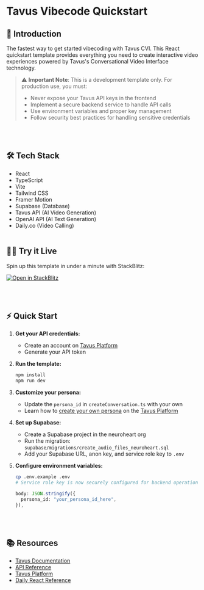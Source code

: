 # Tavus Vibecode Quickstart

## 🚀 Introduction

The fastest way to get started vibecoding with Tavus CVI. This React quickstart template provides everything you need to create interactive video experiences powered by Tavus's Conversational Video Interface technology.

> ⚠️ **Important Note**: This is a development template only. For production use, you must:
> - Never expose your Tavus API keys in the frontend
> - Implement a secure backend service to handle API calls
> - Use environment variables and proper key management
> - Follow security best practices for handling sensitive credentials

<br></br>
## 🛠️ Tech Stack
- React
- TypeScript
- Vite
- Tailwind CSS
- Framer Motion
- Supabase (Database)
- Tavus API (AI Video Generation)
- OpenAI API (AI Text Generation)
- Daily.co (Video Calling)
<br></br>
## 🧑‍💻 Try it Live
Spin up this template in under a minute with StackBlitz:

[![Open in StackBlitz](https://developer.stackblitz.com/img/open_in_stackblitz.svg)](https://stackblitz.com/github/Tavus-Engineering/tavus-vibecode-quickstart?file=src%2FApp.tsx)

<br></br>
## ⚡ Quick Start

1. **Get your API credentials:**
   - Create an account on [Tavus Platform](https://platform.tavus.io/api-keys)
   - Generate your API token

2. **Run the template:**
   ```bash
   npm install
   npm run dev
   ```

3. **Customize your persona:**
   - Update the `persona_id` in `createConversation.ts` with your own
   - Learn how to [create your own persona](https://docs.tavus.io/sections/conversational-video-interface/creating-a-persona) on the [Tavus Platform](https://platform.tavus.io/)

4. **Set up Supabase:**
   - Create a Supabase project in the neuroheart org
   - Run the migration: `supabase/migrations/create_audio_files_neuroheart.sql`
   - Add your Supabase URL, anon key, and service role key to `.env`

5. **Configure environment variables:**
   ```bash
   cp .env.example .env
   # Service role key is now securely configured for backend operations
   ```

   ```typescript
   body: JSON.stringify({
     persona_id: "your_persona_id_here",
   }),
   ```

<br></br>
## 📚 Resources

- [Tavus Documentation](https://docs.tavus.io/)
- [API Reference](https://docs.tavus.io/api-reference/)
- [Tavus Platform](https://platform.tavus.io/)
- [Daily React Reference](https://docs.daily.co/reference/daily-react)

<!-- Sync fix for Lovable -->
